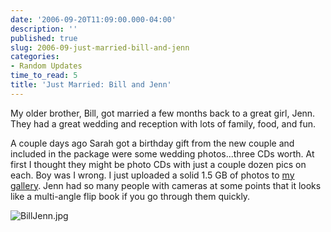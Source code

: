 ```yaml
---
date: '2006-09-20T11:09:00.000-04:00'
description: ''
published: true
slug: 2006-09-just-married-bill-and-jenn
categories:
- Random Updates
time_to_read: 5
title: 'Just Married: Bill and Jenn'
---
```


My older brother, Bill, got married a few months back to a great girl, Jenn. They had a great wedding and reception with lots of family, food, and fun.

A couple days ago Sarah got a birthday gift from the new couple and included in the package were some wedding photos...three CDs worth. At first I thought they might be photo CDs with just a couple dozen pics on each. Boy was I wrong. I just uploaded a solid 1.5 GB of photos to [my gallery](http://www.wassupy.com/gallery2/v/WeddingBillJenn/). Jenn had so many people with cameras at some points that it looks like a multi-angle flip book if you go through them quickly.



![BillJenn.jpg](BillJenn.jpg)